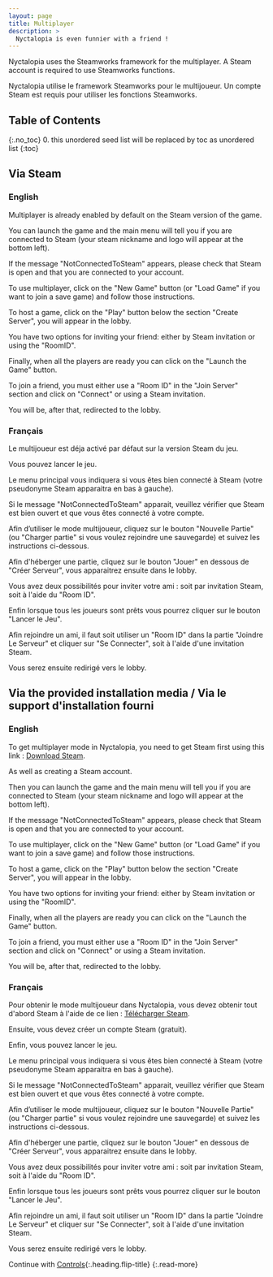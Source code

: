 ```yaml
---
layout: page
title: Multiplayer
description: >
  Nyctalopia is even funnier with a friend !
---
```


Nyctalopia uses the Steamworks framework for the multiplayer. A Steam account is required to use Steamworks functions.

Nyctalopia utilise le framework Steamworks pour le multijoueur. Un compte Steam est requis pour utiliser les fonctions Steamworks.

## Table of Contents
{:.no_toc}
0. this unordered seed list will be replaced by toc as unordered list
{:toc}

## Via Steam

### English

Multiplayer is already enabled by default on the Steam version of the game.

You can launch the game and the main menu will tell you if you are connected to Steam (your steam nickname and logo will appear at the bottom left).

If the message "NotConnectedToSteam" appears, please check that Steam is open and that you are connected to your account. 

To use multiplayer, click on the "New Game" button (or "Load Game" if you want to join a save game) and follow those instructions.

To host a game, click on the "Play" button below the section "Create Server", you will appear in the lobby. 

You have two options for inviting your friend: either by Steam invitation or using the "RoomID". 

Finally, when all the players are ready you can click on the "Launch the Game" button. 

To join a friend, you must either use a "Room ID" in the "Join Server" section and click on "Connect" or using a Steam invitation. 

You will be, after that, redirected to the lobby.

### Français

Le multijoueur est déja activé par défaut sur la version Steam du jeu.

Vous pouvez lancer le jeu. 

Le menu principal vous indiquera si vous êtes bien connecté à Steam (votre pseudonyme Steam apparaitra en bas à gauche). 

Si le message "NotConnectedToSteam" apparait, veuillez vérifier que Steam est bien ouvert et que vous êtes connecté à votre compte. 

Afin d’utiliser le mode multijoueur, cliquez sur le bouton "Nouvelle Partie" (ou "Charger partie" si vous voulez rejoindre une sauvegarde) et suivez les instructions ci-dessous.

Afin d'héberger une partie, cliquez sur le bouton "Jouer" en dessous de "Créer Serveur", vous apparaitrez ensuite dans le lobby. 

Vous avez deux possibilités pour inviter votre ami : soit par invitation Steam, soit à l'aide du "Room ID". 

Enfin lorsque tous les joueurs sont prêts vous pourrez cliquer sur le bouton "Lancer le Jeu". 

Afin rejoindre un ami, il faut soit utiliser un "Room ID" dans la partie "Joindre Le Serveur" et cliquer sur "Se Connecter", soit à l'aide d'une invitation Steam. 

Vous serez ensuite redirigé vers le lobby.


## Via the provided installation media / Via le support d'installation fourni

### English 

To get multiplayer mode in Nyctalopia, you need to get Steam first using this link : [Download Steam](store.steampowered.com/about/).

As well as creating a Steam account. 

Then you can launch the game and the main menu will tell you if you are connected to Steam (your steam nickname and logo will appear at the bottom left).

If the message "NotConnectedToSteam" appears, please check that Steam is open and that you are connected to your account. 

To use multiplayer, click on the "New Game" button (or "Load Game" if you want to join a save game) and follow those instructions.

To host a game, click on the "Play" button below the section "Create Server", you will appear in the lobby. 

You have two options for inviting your friend: either by Steam invitation or using the "RoomID". 

Finally, when all the players are ready you can click on the "Launch the Game" button. 

To join a friend, you must either use a "Room ID" in the "Join Server" section and click on "Connect" or using a Steam invitation. 

You will be, after that, redirected to the lobby.

### Français

Pour obtenir le mode multijoueur dans Nyctalopia, vous devez obtenir tout d'abord Steam à l'aide de ce lien : [Télécharger Steam](store.steampowered.com/about/). 

Ensuite, vous devez créer un compte Steam (gratuit). 

Enfin, vous pouvez lancer le jeu. 

Le menu principal vous indiquera si vous êtes bien connecté à Steam (votre pseudonyme Steam apparaitra en bas à gauche). 

Si le message "NotConnectedToSteam" apparait, veuillez vérifier que Steam est bien ouvert et que vous êtes connecté à votre compte. 

Afin d’utiliser le mode multijoueur, cliquez sur le bouton "Nouvelle Partie" (ou "Charger partie" si vous voulez rejoindre une sauvegarde) et suivez les instructions ci-dessous.

Afin d'héberger une partie, cliquez sur le bouton "Jouer" en dessous de "Créer Serveur", vous apparaitrez ensuite dans le lobby. 

Vous avez deux possibilités pour inviter votre ami : soit par invitation Steam, soit à l'aide du "Room ID". 

Enfin lorsque tous les joueurs sont prêts vous pourrez cliquer sur le bouton "Lancer le Jeu". 

Afin rejoindre un ami, il faut soit utiliser un "Room ID" dans la partie "Joindre Le Serveur" et cliquer sur "Se Connecter", soit à l'aide d'une invitation Steam. 

Vous serez ensuite redirigé vers le lobby.

Continue with [Controls](controls.md){:.heading.flip-title}
{:.read-more}